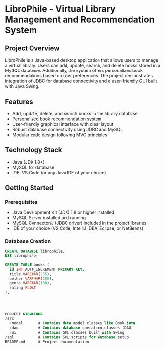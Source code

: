 # LibroPhile - Virtual Library Management and Recommendation System

## Project Overview
LibroPhile is a Java-based desktop application that allows users to manage a virtual library. Users can add, update, search, and delete books stored in a MySQL database. Additionally, the system offers personalized book recommendations based on user preferences. The project demonstrates integration of JDBC for database connectivity and a user-friendly GUI built with Java Swing.

## Features
- Add, update, delete, and search books in the library database
- Personalized book recommendation system
- User-friendly graphical interface with clear layout
- Robust database connectivity using JDBC and MySQL
- Modular code design following MVC principles

## Technology Stack
- Java (JDK 1.8+)
- MySQL for database
- IDE: VS Code (or any Java IDE of your choice)

## Getting Started

### Prerequisites
- Java Development Kit (JDK) 1.8 or higher installed
- MySQL Server installed and running
- MySQL Connector/J (JDBC driver) included in the project libraries
- IDE of your choice (VS Code, IntelliJ IDEA, Eclipse, or NetBeans)

### Database Creation

```sql
CREATE DATABASE librophile;
USE librophile;

CREATE TABLE books (
  id INT AUTO_INCREMENT PRIMARY KEY,
  title VARCHAR(255),
  author VARCHAR(255),
  genre VARCHAR(100),
  rating FLOAT
);




PROJECT STRUCTURE
/src
  /model       # Contains data model classes like Book.java
  /dao         # Contains database operation classes (DAO)
  /ui          # Contains GUI classes built with Swing
/sql           # Contains SQL scripts for database setup
README.md      # Project documentation
